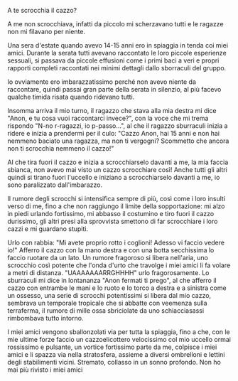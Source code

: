 A te scrocchia il cazzo?

A me non scrocchiava, infatti da piccolo mi scherzavano tutti e le ragazze non mi filavano per niente.

Una sera d'estate quando avevo 14-15 anni ero in spiaggia in tenda coi miei amici. Durante la serata tutti avevano raccontato le loro piccole esperienze sessuali, si passava da piccole effusioni come i primi baci a veri e propri rapporti completi raccontati nei minimi dettagli dallo sborraculi del gruppo.

Io ovviamente ero imbarazzatissimo perché non avevo niente da raccontare, quindi passai gran parte della serata in silenzio, al più facevo qualche timida risata quando ridevano tutti.

Insomma arriva il mio turno, il ragazzo che stava alla mia destra mi dice "Anon, e tu cosa vuoi raccontarci invece?", con la voce che mi trema rispondo "N-no r-ragazzi, io p-passo...", al che il ragazzo sburraculi inizia a ridere e inizia a prendermi per il culo: "Cazzo Anon, hai 15 anni e non hai nemmeno baciato una ragazza, ma non ti vergogni? Scommetto che ancora non ti scrocchia nemmeno il cazzo!"

Al che tira fuori il cazzo e inizia a scrocchiarselo davanti a me, la mia faccia sbianca, non avevo mai visto un cazzo scrocchiare così! Anche tutti gli altri quindi si tirano fuori l'uccello e iniziano a scrocchiarselo davanti a me, io sono paralizzato dall'imbarazzo.

Il rumore degli scrocchi si intensifica sempre di più, così come i loro insulti verso di me, fino a che non raggiungo il limite della sopportazione: mi alzo in piedi urlando fortissimo, mi abbasso il costumino e tiro fuori il cazzo durissimo, gli altri presi alla sprovvista smettono di far scrocchiare i loro cazzi e mi guardano stupiti.

Urlo con rabbia: "Mi avete proprio rotto i coglioni! Adesso vi faccio vedere io!" Afferro il cazzo con la mano destra e con una botta secchissima lo faccio ruotare da un lato. Un rumore fragoroso si libera nell'aria, uno scrocchio così potente che l'onda d'urto che travolge i miei amici li fa volare a metri di distanza. "UAAAAAAARRGHHHH" urlo fragorosamente. Lo sburraculi mi dice in lontananza "Anon fermati ti prego", al che afferro il cazzo con entrambe le mani e lo ruoto e lo torco a destra e a sinistra come un ossesso, una serie di scrocchi potentissimi si libera dal mio cazzo, sembrava un temporale tropicale che si abbatte con veemenza sulla terraferma, il rumore di mille ossa sbriciolate da uno schiacciasassi rimbombava tutto intorno.

I miei amici vengono sballonzolati via per tutta la spiaggia, fino a che, con le mie ultime forze faccio un cazzoelicottero velocissimo col mio uccello ormai rossissimo e pulsante, un vortice fortissimo parte da me, colpisce i miei amici e li spazza via nella stratosfera, assieme a diversi ombrelloni e lettini degli stabilimenti vicini. Stremato, collasso in un sonno profondo. Non ho mai più rivisto i miei amici